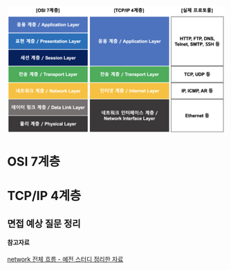 ![Alt text](image.png)
---
# OSI 7계층 






# TCP/IP 4계층




## 면접 예상 질문 정리



#### 참고자료
[network 전체 흐름 - 예전 스터디 정리한 자료](https://right-airbus-41b.notion.site/GDSC-b9245289e5444d8293f4c73638daa5dd?pvs=4)